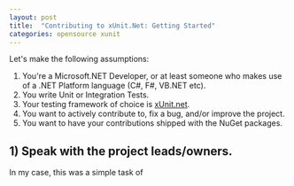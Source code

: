 ```yaml
---
layout: post
title:  "Contributing to xUnit.Net: Getting Started"
categories: opensource xunit
---
```


Let's make the following assumptions: 

1. You're a Microsoft.NET Developer, or at least someone who makes use of a .NET Platform language (C#, F#, VB.NET etc).
2. You write Unit or Integration Tests.
3. Your testing framework of choice is [xUnit.net](http://xunit.github.io/). 
4. You want to actively contribute to, fix a bug, and/or improve the project.
5. You want to have your contributions shipped with the NuGet packages. 

## 1) Speak with the project leads/owners. 

In my case, this was a simple task of 